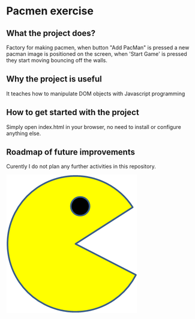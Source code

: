 # Pacmen exercise

## What the project does?
Factory for making pacmen, when button "Add PacMan" is pressed a new pacman image is positioned on the screen,
when 'Start Game' is pressed they start moving bouncing off the walls.

## Why the project is useful
It teaches how to manipulate DOM objects with Javascript programming

## How to get started with the project
Simply open index.html in your browser, no need to install or configure anything else.

## Roadmap of future improvements
Curently I do not plan any further activities in this repository. 

<img src="PacMan1.png">
